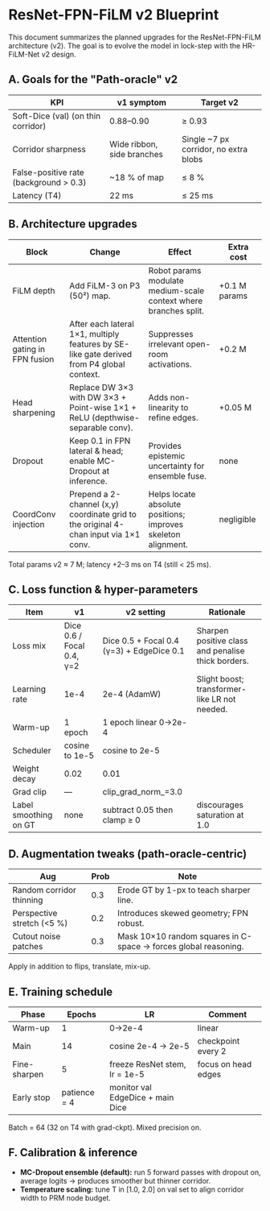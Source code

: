 # ResNet-FPN-FiLM v2 Blueprint

This document summarizes the planned upgrades for the ResNet-FPN-FiLM architecture (v2). The goal is to evolve the model in lock-step with the HR-FiLM-Net v2 design.

## A. Goals for the "Path-oracle" v2

| KPI | v1 symptom | Target v2 |
|-----|------------|-----------|
| Soft-Dice (val) (on thin corridor) | 0.88–0.90 | ≥ 0.93 |
| Corridor sharpness | Wide ribbon, side branches | Single ~7 px corridor, no extra blobs |
| False-positive rate (background > 0.3) | ~18 % of map | ≤ 8 % |
| Latency (T4) | 22 ms | ≤ 25 ms |

## B. Architecture upgrades

| Block | Change | Effect | Extra cost |
|-------|--------|--------|------------|
| FiLM depth | Add FiLM-3 on P3 (50²) map. | Robot params modulate medium-scale context where branches split. | +0.1 M params |
| Attention gating in FPN fusion | After each lateral 1×1, multiply features by SE-like gate derived from P4 global context. | Suppresses irrelevant open-room activations. | +0.2 M |
| Head sharpening | Replace DW 3×3 with DW 3×3 + Point-wise 1×1 + ReLU (depthwise-separable conv). | Adds non-linearity to refine edges. | +0.05 M |
| Dropout | Keep 0.1 in FPN lateral & head; enable MC-Dropout at inference. | Provides epistemic uncertainty for ensemble fuse. | none |
| CoordConv injection | Prepend a 2-channel (x,y) coordinate grid to the original 4-chan input via 1×1 conv. | Helps locate absolute positions; improves skeleton alignment. | negligible |

Total params v2 ≈ 7 M; latency +2–3 ms on T4 (still < 25 ms).

## C. Loss function & hyper-parameters

| Item | v1 | v2 setting | Rationale |
|------|----|-----------|-----------|
| Loss mix | Dice 0.6 / Focal 0.4, γ=2 | Dice 0.5 + Focal 0.4 (γ=3) + EdgeDice 0.1 | Sharpen positive class and penalise thick borders. |
| Learning rate | 1e-4 | 2e-4 (AdamW) | Slight boost; transformer-like LR not needed. |
| Warm-up | 1 epoch | 1 epoch linear 0→2e-4 | |
| Scheduler | cosine to 1e-5 | cosine to 2e-5 | |
| Weight decay | 0.02 | 0.01 | |
| Grad clip | — | clip_grad_norm_=3.0 | |
| Label smoothing on GT | none | subtract 0.05 then clamp ≥ 0 | discourages saturation at 1.0 |

## D. Augmentation tweaks (path-oracle-centric)

| Aug | Prob | Note |
|-----|------|------|
| Random corridor thinning | 0.3 | Erode GT by 1-px to teach sharper line. |
| Perspective stretch (<5 %) | 0.2 | Introduces skewed geometry; FPN robust. |
| Cutout noise patches | 0.3 | Mask 10×10 random squares in C-space → forces global reasoning. |

Apply in addition to flips, translate, mix-up.

## E. Training schedule

| Phase | Epochs | LR | Comment |
|-------|-------|----|--------|
| Warm-up | 1 | 0→2e-4 | linear |
| Main | 14 | cosine 2e-4 → 2e-5 | checkpoint every 2 |
| Fine-sharpen | 5 | freeze ResNet stem, lr = 1e-5 | focus on head edges |
| Early stop | patience = 4 | monitor val EdgeDice + main Dice | |

Batch = 64 (32 on T4 with grad-ckpt). Mixed precision on.

## F. Calibration & inference

- **MC-Dropout ensemble (default):** run 5 forward passes with dropout on, average logits → produces smoother but thinner corridor.
- **Temperature scaling:** tune T in [1.0, 2.0] on val set to align corridor width to PRM node budget.

